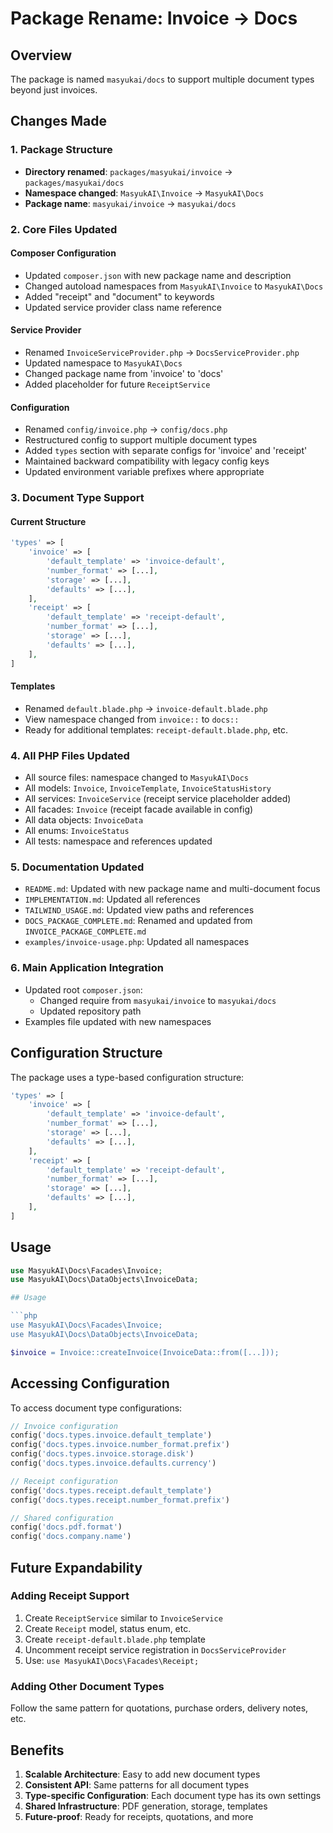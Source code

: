 # Package Rename: Invoice → Docs

## Overview

The package is named `masyukai/docs` to support multiple document types beyond just invoices.

## Changes Made

### 1. Package Structure
- **Directory renamed**: `packages/masyukai/invoice` → `packages/masyukai/docs`
- **Namespace changed**: `MasyukAI\Invoice` → `MasyukAI\Docs`
- **Package name**: `masyukai/invoice` → `masyukai/docs`

### 2. Core Files Updated

#### Composer Configuration
- Updated `composer.json` with new package name and description
- Changed autoload namespaces from `MasyukAI\Invoice` to `MasyukAI\Docs`
- Added "receipt" and "document" to keywords
- Updated service provider class name reference

#### Service Provider
- Renamed `InvoiceServiceProvider.php` → `DocsServiceProvider.php`
- Updated namespace to `MasyukAI\Docs`
- Changed package name from 'invoice' to 'docs'
- Added placeholder for future `ReceiptService`

#### Configuration
- Renamed `config/invoice.php` → `config/docs.php`
- Restructured config to support multiple document types
- Added `types` section with separate configs for 'invoice' and 'receipt'
- Maintained backward compatibility with legacy config keys
- Updated environment variable prefixes where appropriate

### 3. Document Type Support

#### Current Structure
```php
'types' => [
    'invoice' => [
        'default_template' => 'invoice-default',
        'number_format' => [...],
        'storage' => [...],
        'defaults' => [...],
    ],
    'receipt' => [
        'default_template' => 'receipt-default',
        'number_format' => [...],
        'storage' => [...],
        'defaults' => [...],
    ],
]
```

#### Templates
- Renamed `default.blade.php` → `invoice-default.blade.php`
- View namespace changed from `invoice::` to `docs::`
- Ready for additional templates: `receipt-default.blade.php`, etc.

### 4. All PHP Files Updated
- All source files: namespace changed to `MasyukAI\Docs`
- All models: `Invoice`, `InvoiceTemplate`, `InvoiceStatusHistory`
- All services: `InvoiceService` (receipt service placeholder added)
- All facades: `Invoice` (receipt facade available in config)
- All data objects: `InvoiceData`
- All enums: `InvoiceStatus`
- All tests: namespace and references updated

### 5. Documentation Updated
- `README.md`: Updated with new package name and multi-document focus
- `IMPLEMENTATION.md`: Updated all references
- `TAILWIND_USAGE.md`: Updated view paths and references
- `DOCS_PACKAGE_COMPLETE.md`: Renamed and updated from `INVOICE_PACKAGE_COMPLETE.md`
- `examples/invoice-usage.php`: Updated all namespaces

### 6. Main Application Integration
- Updated root `composer.json`:
  - Changed require from `masyukai/invoice` to `masyukai/docs`
  - Updated repository path
- Examples file updated with new namespaces

## Configuration Structure

The package uses a type-based configuration structure:

```php
'types' => [
    'invoice' => [
        'default_template' => 'invoice-default',
        'number_format' => [...],
        'storage' => [...],
        'defaults' => [...],
    ],
    'receipt' => [
        'default_template' => 'receipt-default',
        'number_format' => [...],
        'storage' => [...],
        'defaults' => [...],
    ],
]
```

## Usage
```php
use MasyukAI\Docs\Facades\Invoice;
use MasyukAI\Docs\DataObjects\InvoiceData;

## Usage

```php
use MasyukAI\Docs\Facades\Invoice;
use MasyukAI\Docs\DataObjects\InvoiceData;

$invoice = Invoice::createInvoice(InvoiceData::from([...]));
```

## Accessing Configuration

To access document type configurations:

```php
// Invoice configuration
config('docs.types.invoice.default_template')
config('docs.types.invoice.number_format.prefix')
config('docs.types.invoice.storage.disk')
config('docs.types.invoice.defaults.currency')

// Receipt configuration
config('docs.types.receipt.default_template')
config('docs.types.receipt.number_format.prefix')

// Shared configuration
config('docs.pdf.format')
config('docs.company.name')
```

## Future Expandability

### Adding Receipt Support
1. Create `ReceiptService` similar to `InvoiceService`
2. Create `Receipt` model, status enum, etc.
3. Create `receipt-default.blade.php` template
4. Uncomment receipt service registration in `DocsServiceProvider`
5. Use: `use MasyukAI\Docs\Facades\Receipt;`

### Adding Other Document Types
Follow the same pattern for quotations, purchase orders, delivery notes, etc.

## Benefits

1. **Scalable Architecture**: Easy to add new document types
2. **Consistent API**: Same patterns for all document types
3. **Type-specific Configuration**: Each document type has its own settings
4. **Shared Infrastructure**: PDF generation, storage, templates
5. **Future-proof**: Ready for receipts, quotations, and more
